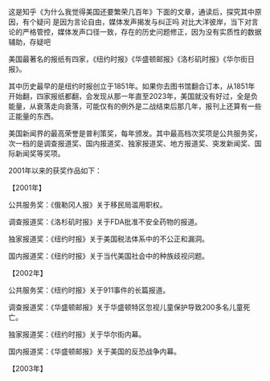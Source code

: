 
这是知乎《为什么我觉得美国还要繁荣几百年》下面的文章，通读后，探究其中原因，有个疑问
是因为言论自由，媒体发声揭发与纠正吗
对比大洋彼岸，当下对言论的严格管控，媒体发声口径一致，存在的历史问题修正，因为没有实质性的数据辅助，存疑吧

美国最著名的报纸有四家，《纽约时报》《华盛顿邮报》《洛杉矶时报》《华尔街日报》。

其中历史最早的是纽约时报创立于1851年。如果你去图书馆翻合订本，从1851年开始翻，四家报纸都翻，会发现从那一年直至2023年，美国就没有好过，全是负能量，从衰落走向衰落，可能仅有的例外是二战结束后那几年，报刊上还算有一些正能量的东西。 

美国新闻界的最高荣誉是普利策奖，每年颁发。其中最高档次奖项是公共服务奖，次一档的是调查报道奖、国内报道奖、独家报道奖、地方报道奖、突发新闻奖、国际新闻奖等奖项。 

2001年以来的获奖作品如下： 

【2001年】 

公共服务奖：《俄勒冈人报》关于移民局滥用职权。     

调查报道奖：《洛杉矶时报》关于FDA批准不安全药物的报道。     

独家报道奖：《纽约时报》关于美国税法体系中的不公正和漏洞。     

国内报道奖：《纽约时报》关于当代美国社会中的种族歧视问题。     

【2002年】 

公共服务奖：《纽约时报》关于911事件的长篇报道。 

调查报道奖：《华盛顿邮报》关于华盛顿特区忽视儿童保护导致200多名儿童死亡。 

独家报道奖：《纽约时报》关于华尔街内幕。 

国内报道奖：《华盛顿邮报》关于美国的反恐战争内幕。 

【2003年】 

